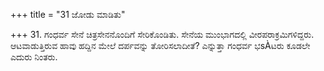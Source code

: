 +++
title = "31 ಜೋಡು ಮಾಡಿತು"

+++
31. ಗಂಧರ್ವ ಸೇನೆ ಚಿತ್ರಸೇನನೊಂದಿಗೆ ಸೇರಿಕೊಂಡಿತು. ಸೇನೆಯ ಮುಂಭಾಗದಲ್ಲಿ ವೀರಪರಾಕ್ರಮಿಗಳಿದ್ದರು. ಆಟವಾಡುತ್ತಿರುವ ಹಾವು ಹದ್ದಿನ ಮೇಲೆ ದರ್ಪವನ್ನು ತೋರಿಸಲಾದೀತೆ? ಎನ್ನುತ್ತಾ ಗಂಧರ್ವ ಭsÀಟರು ಕೂಡಲೇ ಎದುರು ನಿಂತರು.
